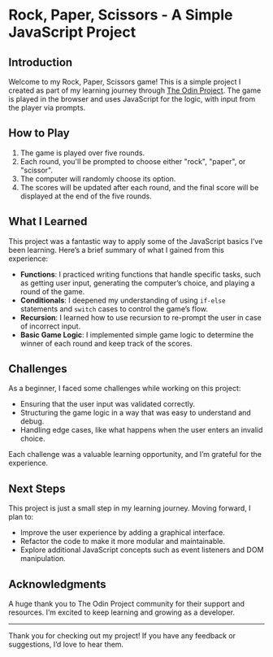 # Rock, Paper, Scissors - A Simple JavaScript Project

## Introduction

Welcome to my Rock, Paper, Scissors game! This is a simple project I created as part of my learning journey through [The Odin Project](https://www.theodinproject.com/). The game is played in the browser and uses JavaScript for the logic, with input from the player via prompts.

## How to Play

1. The game is played over five rounds.
2. Each round, you'll be prompted to choose either "rock", "paper", or "scissor".
3. The computer will randomly choose its option.
4. The scores will be updated after each round, and the final score will be displayed at the end of the five rounds.

## What I Learned

This project was a fantastic way to apply some of the JavaScript basics I’ve been learning. Here’s a brief summary of what I gained from this experience:

- **Functions**: I practiced writing functions that handle specific tasks, such as getting user input, generating the computer’s choice, and playing a round of the game.
- **Conditionals**: I deepened my understanding of using `if-else` statements and `switch` cases to control the game’s flow.
- **Recursion**: I learned how to use recursion to re-prompt the user in case of incorrect input.
- **Basic Game Logic**: I implemented simple game logic to determine the winner of each round and keep track of the scores.

## Challenges

As a beginner, I faced some challenges while working on this project:

- Ensuring that the user input was validated correctly.
- Structuring the game logic in a way that was easy to understand and debug.
- Handling edge cases, like what happens when the user enters an invalid choice.

Each challenge was a valuable learning opportunity, and I’m grateful for the experience.

## Next Steps

This project is just a small step in my learning journey. Moving forward, I plan to:

- Improve the user experience by adding a graphical interface.
- Refactor the code to make it more modular and maintainable.
- Explore additional JavaScript concepts such as event listeners and DOM manipulation.

## Acknowledgments

A huge thank you to The Odin Project community for their support and resources. I’m excited to keep learning and growing as a developer.

---

Thank you for checking out my project! If you have any feedback or suggestions, I’d love to hear them.
